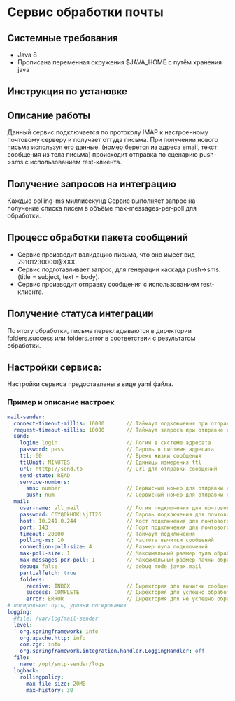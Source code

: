Сервис обработки почты
=

Системные требования
-
- Java 8
- Прописана переменная окружения $JAVA_HOME с путём хранения java

Инструкция по установке
-

Описание работы
-
Данный сервис подключается по протоколу IMAP к настроенному почтовому серверу и получает оттуда письма.
При получении нового письма используя его данные, (номер берется из адреса email, текст сообщения из тела письма) происходит отправка по сценарию push->sms с использованием rest-клиента.


Получение запросов на интеграцию
-
Каждые polling-ms миллисекунд Сервис выполняет запрос на получение списка писем в объёме max-messages-per-poll для обработки.

Процесс обработки пакета сообщений
-
- Сервис производит валидацию письма, что оно имеет вид 79101230000@XXX.
- Сервис подготавливает запрос, для генерации каскада push->sms. (title = subject, text = body).
- Сервис производит отправку сообщения с использованием rest-клиента.

Получение статуса интеграции
-
По итогу обработки, письма перекладываются в директории folders.success или folders.error в соответствии с результатом обработки.

Настройки сервиса:
-
Настройки сервиса предоставлены в виде yaml файла.

### Пример и описание настроек

```yaml
mail-sender:
  connect-timeout-millis: 10000       // Таймаут подключения при отправке сообщений
  request-timeout-millis: 10000       // Таймаут запроса при отправке сообщений
  send:
    login: login                      // Логин в системе адресата
    password: pass                    // Пароль в системе адресата
    ttl: 60                           // Время жизни сообщения
    ttlUnit: MINUTES                  // Единицы измерения ttl
    url: htttp://send.to              // Url для отправки сообщений
    send-state: READ
    service-numbers:
      sms: number                     // Сервисный номер для отправки смс
      push: num                       // Сервисный номер для отправки пушей
  mail:
    user-name: all_mail               // Логин подключения для почтового сервера
    password: C6YQQkHOKLNjIT26        // Пароль подключения для почтового сервера
    host: 10.241.0.244                // Хост подключения для почтового сервера
    port: 143                         // Порт подключения для почтового сервера
    timeout: 20000                    // Таймаут подключения
    polling-ms: 10                    // Частота вычитки сообщений
    connection-poll-size: 4           // Размер пула подключений
    max-poll-size: 1                  // Максимальный размер пула обработки сообщений
    max-messages-per-poll: 1          // Максимальный размер пачки обработки сообщений
    debug: false                      // debug mode javax.mail
    partialfetch: true
    folders:
      receive: INBOX                  // Директория для вычитки сообщений
      success: COMPLETE               // Директория для успешно обработанных сообщений
      error: ERROR                    // Директория для не успешно обработанных сообщений
# логировние: путь, уровни логирования
logging:
  #file: /var/log/mail-sender
  level:
    org.springframework: info
    org.apache.http: info
    com.zgr: info
    org.springframework.integration.handler.LoggingHandler: off
  file:
    name: /opt/smtp-sender/logs
  logback:
    rollingpolicy:
      max-file-size: 20MB
      max-history: 30
```